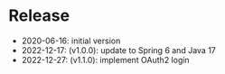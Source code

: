 # Release

* 2020-06-16: initial version
* 2022-12-17: (v1.0.0): update to Spring 6 and Java 17
* 2022-12-27: (v1.1.0): implement OAuth2 login
